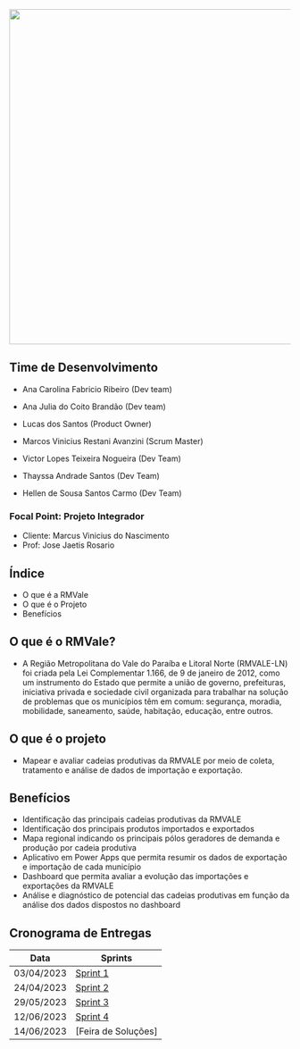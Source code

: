 <img src="https://github.com/VictorNogueiraSCCP/NextStep/blob/main/imagem/NextStepLogo.svg" width="1000" height="600"/>


## Time de Desenvolvimento
* Ana Carolina Fabricio Ribeiro (Dev team)

* Ana Julia do Coito Brandão (Dev team)

* Lucas dos Santos (Product Owner)

* Marcos Vinicius Restani Avanzini (Scrum Master)

* Victor Lopes Teixeira Nogueira (Dev Team)

* Thayssa Andrade Santos (Dev Team)

* Hellen de Sousa Santos Carmo (Dev Team)

### Focal Point: Projeto Integrador
* Cliente: Marcus Vinicius do Nascimento
* Prof: Jose Jaetis Rosario

## Índice
* O que é a RMVale
* O que é o Projeto
* Benefícios

## O que é o RMVale?
* A Região Metropolitana do Vale do Paraíba e Litoral Norte (RMVALE-LN) foi criada pela Lei Complementar 1.166, de 9 de janeiro de 2012, como um instrumento do Estado que permite a união de governo, prefeituras, iniciativa privada e sociedade civil organizada para trabalhar na solução de problemas que os municípios têm em comum: segurança, moradia, mobilidade, saneamento, saúde, habitação, educação, entre outros.

## O que é o projeto
* Mapear e avaliar cadeias produtivas da RMVALE por meio de coleta, tratamento e análise de dados de importação e exportação.

## Benefícios 
* Identificação das principais cadeias produtivas da RMVALE
* Identificação dos principais produtos importados e exportados
* Mapa regional indicando os principais pólos geradores de demanda e produção por cadeia produtiva
* Aplicativo em Power Apps que permita resumir os dados de exportação e importação de cada município
* Dashboard que permita avaliar a evolução das importações e exportações da RMVALE
* Análise e diagnóstico de potencial das cadeias produtivas em função da análise dos dados dispostos no dashboard

## Cronograma de Entregas

| Data | Sprints |
| ------ | ------ |
|    03/04/2023    |[Sprint 1](https://github.com/MarcosAvanzini/NextStep/tree/Sprint-1)|
|    24/04/2023    |[Sprint 2](https://github.com/MarcosAvanzini/NextStep/tree/Sprint-2)|
|    29/05/2023    |[Sprint 3](https://github.com/MarcosAvanzini/NextStep/tree/Sprint-3)|
|    12/06/2023    |[Sprint 4](https://github.com/MarcosAvanzini/NextStep/tree/Sprint-4)|                    
|    14/06/2023    |[Feira de Soluções]|
